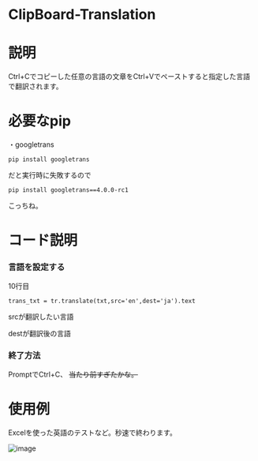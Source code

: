 # ClipBoard-Translation
# 説明
Ctrl+Cでコピーした任意の言語の文章をCtrl+Vでペーストすると指定した言語で翻訳されます。

# 必要なpip
・googletrans

`pip install googletrans`

だと実行時に失敗するので

`pip install googletrans==4.0.0-rc1`

こっちね。

# コード説明
### 言語を設定する
10行目

`trans_txt = tr.translate(txt,src='en',dest='ja').text`

srcが翻訳したい言語

destが翻訳後の言語

### 終了方法
PromptでCtrl+C、
~~当たり前すぎたかな。~~

# 使用例
Excelを使った英語のテストなど。秒速で終わります。

![image](https://user-images.githubusercontent.com/82374688/141104059-cd6f2c45-c5d6-4096-8625-df59a204c348.png)

